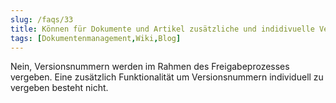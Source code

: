 ```yaml
---
slug: /faqs/33
title: Können für Dokumente und Artikel zusätzliche und indidivuelle Versionsnummern vergeben werden
tags: [Dokumentenmanagement,Wiki,Blog]
---
```

Nein, Versionsnummern werden im Rahmen des Freigabeprozesses vergeben. Eine zusätzlich Funktionalität um Versionsnummern individuell zu vergeben besteht nicht.